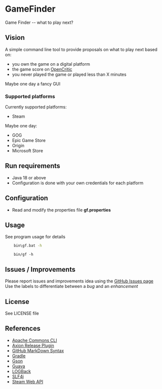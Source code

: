 # GameFinder

Game Finder -- what to play next?

## Vision

A simple command line tool to provide proposals on what to play next based on:

- you own the game on a digital platform
- the game score on [OpenCritic](https://opencritic.com/)
- you never played the game or played less than X minutes

Maybe one day a fancy GUI

### Supported platforms

Currently supported platforms:

- Steam

Maybe one day:

- GOG
- Epic Game Store
- Origin
- Microsoft Store

## Run requirements

- Java 18 or above
- Configuration is done with your own credentials for each platform

## Configuration

- Read and modify the properties file **gf.properties**

## Usage

See program usage for details

```bat
    bin\gf.bat -h
```

```shell
    bin/gf -h
```

## Issues / Improvements

Please report issues and improvements idea using the [GitHub Issues page](https://github.com/orimwulong/gf/issues)
Use the labels to differentiate between a *bug* and an *enhancement*

## License

See LICENSE file

## References

- [Apache Commons CLI](https://commons.apache.org/proper/commons-cli/)
- [Axion Release Plugin](https://github.com/allegro/axion-release-plugin)
- [GitHub MarkDown Syntax](https://docs.github.com/en/get-started/writing-on-github/getting-started-with-writing-and-formatting-on-github/basic-writing-and-formatting-syntax)
- [Gradle](https://gradle.org)
- [Gson](https://github.com/google/gson)
- [Guava](https://github.com/google/guava)
- [LOGBack](https://logback.qos.ch)
- [SLF4j](https://www.slf4j.org)
- [Steam Web API](https://developer.valvesoftware.com/wiki/Steam_Web_API)
